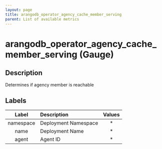 ```yaml
---
layout: page
title: arangodb_operator_agency_cache_member_serving
parent: List of available metrics
---
```


# arangodb_operator_agency_cache_member_serving (Gauge)

## Description

Determines if agency member is reachable

## Labels

| Label | Description | Values |
|:---:|:--- |:---:|
| namespace | Deployment Namespace | * |
| name | Deployment Name | * |
| agent | Agent ID | * |
